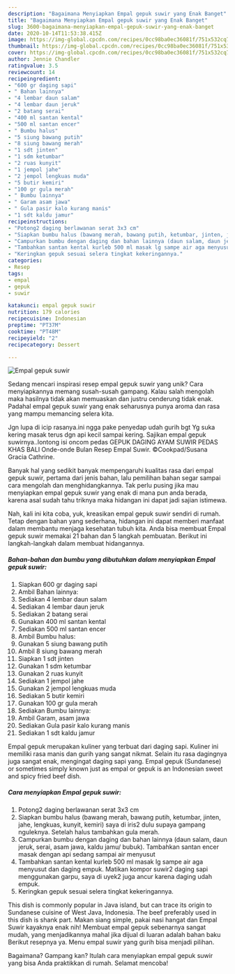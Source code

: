 ```yaml
---
description: "Bagaimana Menyiapkan Empal gepuk suwir yang Enak Banget"
title: "Bagaimana Menyiapkan Empal gepuk suwir yang Enak Banget"
slug: 3600-bagaimana-menyiapkan-empal-gepuk-suwir-yang-enak-banget
date: 2020-10-14T11:53:38.415Z
image: https://img-global.cpcdn.com/recipes/0cc98ba0ec36081f/751x532cq70/empal-gepuk-suwir-foto-resep-utama.jpg
thumbnail: https://img-global.cpcdn.com/recipes/0cc98ba0ec36081f/751x532cq70/empal-gepuk-suwir-foto-resep-utama.jpg
cover: https://img-global.cpcdn.com/recipes/0cc98ba0ec36081f/751x532cq70/empal-gepuk-suwir-foto-resep-utama.jpg
author: Jennie Chandler
ratingvalue: 3.5
reviewcount: 14
recipeingredient:
- "600 gr daging sapi"
- " Bahan lainnya"
- "4 lembar daun salam"
- "4 lembar daun jeruk"
- "2 batang serai"
- "400 ml santan kental"
- "500 ml santan encer"
- " Bumbu halus"
- "5 siung bawang putih"
- "8 siung bawang merah"
- "1 sdt jinten"
- "1 sdm ketumbar"
- "2 ruas kunyit"
- "1 jempol jahe"
- "2 jempol lengkuas muda"
- "5 butir kemiri"
- "100 gr gula merah"
- " Bumbu lainnya"
- " Garam asam jawa"
- " Gula pasir kalo kurang manis"
- "1 sdt kaldu jamur"
recipeinstructions:
- "Potong2 daging berlawanan serat 3x3 cm"
- "Siapkan bumbu halus (bawang merah, bawang putih, ketumbar, jinten, jahe, lengkuas, kunyit, kemiri) saya di iris2 dulu supaya gampang nguleknya. Setelah halus tambahkan gula merah."
- "Campurkan bumbu dengan daging dan bahan lainnya (daun salam, daun jeruk, serai, asam jawa, kaldu jamu/ bubuk). Tambahkan santan encer masak dengan api sedang sampai air menyusut"
- "Tambahkan santan kental kurleb 500 ml masak lg sampe air aga menyusut dan daging empuk. Matikan kompor suwir2 daging sapi menggunakan garpu, saya di uyek2 juga ancur karena daging udah empuk."
- "Keringkan gepuk sesuai selera tingkat kekeringannya."
categories:
- Resep
tags:
- empal
- gepuk
- suwir

katakunci: empal gepuk suwir 
nutrition: 179 calories
recipecuisine: Indonesian
preptime: "PT37M"
cooktime: "PT48M"
recipeyield: "2"
recipecategory: Dessert

---
```



![Empal gepuk suwir](https://img-global.cpcdn.com/recipes/0cc98ba0ec36081f/751x532cq70/empal-gepuk-suwir-foto-resep-utama.jpg)

Sedang mencari inspirasi resep empal gepuk suwir yang unik? Cara menyiapkannya memang susah-susah gampang. Kalau salah mengolah maka hasilnya tidak akan memuaskan dan justru cenderung tidak enak. Padahal empal gepuk suwir yang enak seharusnya punya aroma dan rasa yang mampu memancing selera kita.

Jgn lupa di icip rasanya.ini ngga pake penyedap udah gurih bgt Yg suka kering masak terus dgn api kecil sampai kering. Sajikan empal gepuk suwirnya..lontong isi oncom pedas GEPUK DAGING AYAM SUWIR PEDAS KHAS BALI Onde-onde Bulan Resep Empal Suwir. ©Cookpad/Susana Gracia Cathrine.

Banyak hal yang sedikit banyak mempengaruhi kualitas rasa dari empal gepuk suwir, pertama dari jenis bahan, lalu pemilihan bahan segar sampai cara mengolah dan menghidangkannya. Tak perlu pusing jika mau menyiapkan empal gepuk suwir yang enak di mana pun anda berada, karena asal sudah tahu triknya maka hidangan ini dapat jadi sajian istimewa.


Nah, kali ini kita coba, yuk, kreasikan empal gepuk suwir sendiri di rumah. Tetap dengan bahan yang sederhana, hidangan ini dapat memberi manfaat dalam membantu menjaga kesehatan tubuh kita. Anda bisa membuat Empal gepuk suwir memakai 21 bahan dan 5 langkah pembuatan. Berikut ini langkah-langkah dalam membuat hidangannya.

<!--inarticleads1-->

##### Bahan-bahan dan bumbu yang dibutuhkan dalam menyiapkan Empal gepuk suwir:

1. Siapkan 600 gr daging sapi
1. Ambil  Bahan lainnya:
1. Sediakan 4 lembar daun salam
1. Sediakan 4 lembar daun jeruk
1. Sediakan 2 batang serai
1. Gunakan 400 ml santan kental
1. Sediakan 500 ml santan encer
1. Ambil  Bumbu halus:
1. Gunakan 5 siung bawang putih
1. Ambil 8 siung bawang merah
1. Siapkan 1 sdt jinten
1. Gunakan 1 sdm ketumbar
1. Gunakan 2 ruas kunyit
1. Sediakan 1 jempol jahe
1. Gunakan 2 jempol lengkuas muda
1. Sediakan 5 butir kemiri
1. Gunakan 100 gr gula merah
1. Sediakan  Bumbu lainnya:
1. Ambil  Garam, asam jawa
1. Sediakan  Gula pasir kalo kurang manis
1. Sediakan 1 sdt kaldu jamur


Empal gepuk merupakan kuliner yang terbuat dari daging sapi. Kuliner ini memiliki rasa manis dan gurih yang sangat nikmat. Selain itu rasa dagingnya juga sangat enak, mengingat daging sapi yang. Empal gepuk (Sundanese) or sometimes simply known just as empal or gepuk is an Indonesian sweet and spicy fried beef dish. 

<!--inarticleads2-->

##### Cara menyiapkan Empal gepuk suwir:

1. Potong2 daging berlawanan serat 3x3 cm
1. Siapkan bumbu halus (bawang merah, bawang putih, ketumbar, jinten, jahe, lengkuas, kunyit, kemiri) saya di iris2 dulu supaya gampang nguleknya. Setelah halus tambahkan gula merah.
1. Campurkan bumbu dengan daging dan bahan lainnya (daun salam, daun jeruk, serai, asam jawa, kaldu jamu/ bubuk). Tambahkan santan encer masak dengan api sedang sampai air menyusut
1. Tambahkan santan kental kurleb 500 ml masak lg sampe air aga menyusut dan daging empuk. Matikan kompor suwir2 daging sapi menggunakan garpu, saya di uyek2 juga ancur karena daging udah empuk.
1. Keringkan gepuk sesuai selera tingkat kekeringannya.


This dish is commonly popular in Java island, but can trace its origin to Sundanese cuisine of West Java, Indonesia. The beef preferably used in this dish is shank part. Makan siang simple, pakai nasi hangat dan Empal Suwir kayaknya enak nih! Membuat empal gepuk sebenarnya sangat mudah, yang menjadikannya mahal jika dijual di luaran adalah bahan baku Berikut resepnya ya. Menu empal suwir yang gurih bisa menjadi pilihan. 

Bagaimana? Gampang kan? Itulah cara menyiapkan empal gepuk suwir yang bisa Anda praktikkan di rumah. Selamat mencoba!
